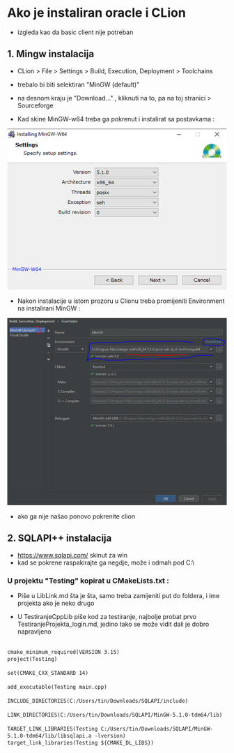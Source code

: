 # Ako je instaliran oracle i CLion
- izgleda kao da basic client nije potreban

## 1. Mingw instalacija

  - CLion > File > Settings > Build, Execution, Deployment > Toolchains
  
  - trebalo bi biti selektiran "MinGW (default)"
  - na desnom kraju je "Download..." , kliknuti na to, pa na toj stranici > Sourceforge
  - Kad skine MinGW-w64 treba ga pokrenut i instalirat sa postavkama :
  
  ![slika](https://raw.githubusercontent.com/Ltin66/ProjektBaze-2019/master/InstalacijaKoraci/Win64-lib/MinGW_postavke.PNG)
  
  - Nakon instalacije u istom prozoru u Clionu treba promijeniti Environment na instalirani MinGW : 
  
  
  ![slika](https://raw.githubusercontent.com/Ltin66/ProjektBaze-2019/master/InstalacijaKoraci/Win64-lib/MinGW_clion.PNG)
  
  - ako ga nije našao ponovo pokrenite clion
  
## 2. SQLAPI++ instalacija

  - https://www.sqlapi.com/ skinut za win
  - kad se pokrene raspakirajte ga negdje, može i odmah pod C:\
  
  ### U projektu "Testing" kopirat u CMakeLists.txt :
  
  - Piše u LibLink.md šta je šta, samo treba zamijeniti put do foldera, i ime projekta ako je neko drugo
   
  - U TestiranjeCppLib piše kod za testiranje, najbolje probat prvo TestiranjeProjekta_login.md, jedino tako se može vidit dali je dobro napravljeno
  
```
  
cmake_minimum_required(VERSION 3.15)
project(Testing)

set(CMAKE_CXX_STANDARD 14)

add_executable(Testing main.cpp)

INCLUDE_DIRECTORIES(C:/Users/tin/Downloads/SQLAPI/include)

LINK_DIRECTORIES(C:/Users/tin/Downloads/SQLAPI/MinGW-5.1.0-tdm64/lib)

TARGET_LINK_LIBRARIES(Testing C:/Users/tin/Downloads/SQLAPI/MinGW-5.1.0-tdm64/lib/libsqlapi.a -lversion)
target_link_libraries(Testing ${CMAKE_DL_LIBS})

```

 


   
